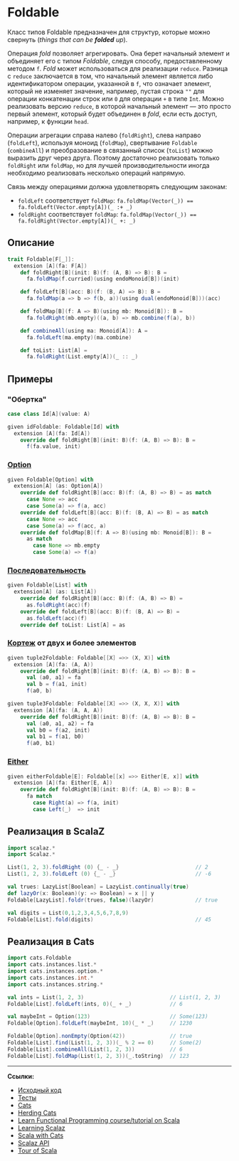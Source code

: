 # Foldable

Класс типов Foldable предназначен для структур, которые можно свернуть (_things that can be **folded** up_).

Операция _fold_ позволяет агрегировать. 
Она берет начальный элемент и объединяет его с типом _Foldable_, следуя способу, предоставленному методом `f`.
_Fold_ может использоваться для реализации `reduce`. 
Разница с `reduce` заключается в том, 
что начальный элемент является либо идентификатором операции, указанной в `f`, 
что означает элемент, который не изменяет значение, 
например, пустая строка `""` для операции конкатенации строк или `0` для операции `+` в типе `Int`. 
Можно реализовать версию `reduce`, в которой начальный элемент — 
это просто первый элемент, который будет объединен в _fold_, 
если есть доступ, например, к функции `head`. 

Операции агрегации справа налево (`foldRight`), слева направо (`foldLeft`), используя моноид (`foldMap`),
свертывание `Foldable` (`combineAll`) и преобразование в связанный список (`toList`) можно выразить друг через друга.
Поэтому достаточно реализовать только `foldRight` или `foldMap`, но для лучшей производительности иногда
необходимо реализовать несколько операций напрямую.

Связь между операциями должна удовлетворять следующим законам:
- `foldLeft` соответствует `foldMap`: `fa.foldMap(Vector(_)) == fa.foldLeft(Vector.empty[A])(_ :+ _)`
- `foldRight` соответствует `foldMap`: `fa.foldMap(Vector(_)) == fa.foldRight(Vector.empty[A])(_ +: _)`


## Описание

```scala
trait Foldable[F[_]]:
  extension [A](fa: F[A])
    def foldRight[B](init: B)(f: (A, B) => B): B =
      fa.foldMap(f.curried)(using endoMonoid[B])(init)

    def foldLeft[B](acc: B)(f: (B, A) => B): B =
      fa.foldMap(a => b => f(b, a))(using dual(endoMonoid[B]))(acc)

    def foldMap[B](f: A => B)(using mb: Monoid[B]): B =
      fa.foldRight(mb.empty)((a, b) => mb.combine(f(a), b))

    def combineAll(using ma: Monoid[A]): A =
      fa.foldLeft(ma.empty)(ma.combine)

    def toList: List[A] =
      fa.foldRight(List.empty[A])(_ :: _)
```

## Примеры

### "Обертка"

```scala
case class Id[A](value: A)

given idFoldable: Foldable[Id] with
  extension [A](fa: Id[A])
    override def foldRight[B](init: B)(f: (A, B) => B): B =
      f(fa.value, init)
```

### [Option](../../docs/scala/fp/functional-error-handling)

```scala
given Foldable[Option] with
  extension[A] (as: Option[A])
    override def foldRight[B](acc: B)(f: (A, B) => B) = as match
      case None => acc
      case Some(a) => f(a, acc)
    override def foldLeft[B](acc: B)(f: (B, A) => B) = as match
      case None => acc
      case Some(a) => f(acc, a)
    override def foldMap[B](f: A => B)(using mb: Monoid[B]): B =
      as match
        case None => mb.empty
        case Some(a) => f(a)
```

### [Последовательность](../../scala/collections)

```scala
given Foldable[List] with
  extension[A] (as: List[A])
    override def foldRight[B](acc: B)(f: (A, B) => B) =
      as.foldRight(acc)(f)
    override def foldLeft[B](acc: B)(f: (B, A) => B) =
      as.foldLeft(acc)(f)
    override def toList: List[A] = as
```

### [Кортеж](../../docs/scala/collections/tuple) от двух и более элементов

```scala
given tuple2Foldable: Foldable[[X] =>> (X, X)] with
  extension [A](fa: (A, A))
    override def foldRight[B](init: B)(f: (A, B) => B): B =
      val (a0, a1) = fa
      val b = f(a1, init)
      f(a0, b)

given tuple3Foldable: Foldable[[X] =>> (X, X, X)] with
  extension [A](fa: (A, A, A))
    override def foldRight[B](init: B)(f: (A, B) => B): B =
      val (a0, a1, a2) = fa
      val b0 = f(a2, init)
      val b1 = f(a1, b0)
      f(a0, b1)
```

### [Either](../../docs/fp/handling-errors)

```scala
given eitherFoldable[E]: Foldable[[x] =>> Either[E, x]] with
  extension [A](fa: Either[E, A])
    override def foldRight[B](init: B)(f: (A, B) => B): B =
      fa match
        case Right(a) => f(a, init)
        case Left(_)  => init
```


## Реализация в ScalaZ

```scala
import scalaz.*
import Scalaz.*

List(1, 2, 3).foldRight (0) {_ - _}                        // 2
List(1, 2, 3).foldLeft (0) {_ - _}                         // -6

val trues: LazyList[Boolean] = LazyList.continually(true)
def lazyOr(x: Boolean)(y: => Boolean) = x || y
Foldable[LazyList].foldr(trues, false)(lazyOr)             // true

val digits = List(0,1,2,3,4,5,6,7,8,9)
Foldable[List].fold(digits)                                // 45
```


## Реализация в Cats

```scala
import cats.Foldable
import cats.instances.list.*
import cats.instances.option.*
import cats.instances.int.*
import cats.instances.string.*

val ints = List(1, 2, 3)                           // List(1, 2, 3)
Foldable[List].foldLeft(ints, 0)(_ + _)            // 6

val maybeInt = Option(123)                         // Some(123)
Foldable[Option].foldLeft(maybeInt, 10)(_ * _)     // 1230

Foldable[Option].nonEmpty(Option(42))              // true
Foldable[List].find(List(1, 2, 3))(_ % 2 == 0)     // Some(2)
Foldable[List].combineAll(List(1, 2, 3))           // 6
Foldable[List].foldMap(List(1, 2, 3))(_.toString)  // 123
```


---

**Ссылки:**

- [Исходный код](https://gitflic.ru/project/artemkorsakov/scalabook/blob?file=examples%2Fsrc%2Fmain%2Fscala%2Ftypeclass%2Fmonad%2FFoldable.scala&plain=1)
- [Тесты](https://gitflic.ru/project/artemkorsakov/scalabook/blob?file=examples%2Fsrc%2Ftest%2Fscala%2Ftypeclass%2Fmonad%2FFoldableSuite.scala)
- [Cats](https://typelevel.org/cats/typeclasses/foldable.html)
- [Herding Cats](http://eed3si9n.com/herding-cats/using-monoids-to-fold.html)
- [Learn Functional Programming course/tutorial on Scala](https://github.com/dehun/learn-fp)
- [Learning Scalaz](http://eed3si9n.com/learning-scalaz/Foldable.html)
- [Scala with Cats](https://www.scalawithcats.com/dist/scala-with-cats.html#sec:foldable)
- [Scalaz API](https://javadoc.io/doc/org.scalaz/scalaz-core_3/7.3.6/scalaz/Foldable.html)
- [Tour of Scala](https://tourofscala.com/scala/foldable)

